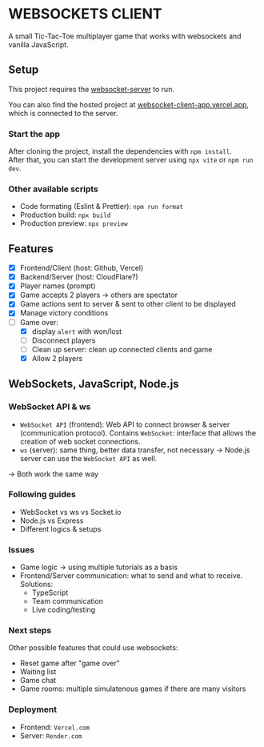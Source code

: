 # WEBSOCKETS CLIENT

A small Tic-Tac-Toe multiplayer game that works with websockets and vanilla JavaScript.

## Setup

This project requires the [websocket-server](https://github.com/mlangumier/websocket-server/) to run.

You can also find the hosted project at [websocket-client-app.vercel.app](https://websocket-client-app.vercel.app/), which is connected to the server.

### Start the app

After cloning the project, install the dependencies with `npm install`.  
After that, you can start the development server using `npx vite` or `npm run dev`.

### Other available scripts

- Code formating (Eslint & Prettier): `npm run format`
- Production build: `npx build`
- Production preview: `npx preview`

## Features

- [x] Frontend/Client (host: Github, Vercel)
- [x] Backend/Server (host: CloudFlare?)
- [x] Player names (prompt)
- [x] Game accepts 2 players -> others are spectator
- [x] Game actions sent to server & sent to other client to be displayed
- [x] Manage victory conditions
- [ ] Game over:
  - [x] display `alert` with won/lost
  - [ ] Disconnect players
  - [ ] Clean up server: clean up connected clients and game
  - [x] Allow 2 players

## WebSockets, JavaScript, Node.js

### WebSocket API & ws

- `WebSocket API` (frontend): Web API to connect browser & server (communication protocol). Contains `WebSocket`: interface that allows the creation of web socket connections.
- `ws` (server): same thing, better data transfer, not necessary -> Node.js server can use the `WebSocket API` as well.

-> Both work the same way

### Following guides

- WebSocket vs ws vs Socket.io
- Node.js vs Express
- Different logics & setups

### Issues

- Game logic -> using multiple tutorials as a basis
- Frontend/Server communication: what to send and what to receive. Solutions:
  - TypeScript
  - Team communication
  - Live coding/testing

### Next steps

Other possible features that could use websockets:

- Reset game after "game over"
- Waiting list
- Game chat
- Game rooms: multiple simulatenous games if there are many visitors

### Deployment

- Frontend: `Vercel.com`
- Server: `Render.com`
